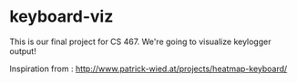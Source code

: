 keyboard-viz
============

This is our final project for CS 467. We're going to visualize keylogger output!

Inspiration from : http://www.patrick-wied.at/projects/heatmap-keyboard/
 